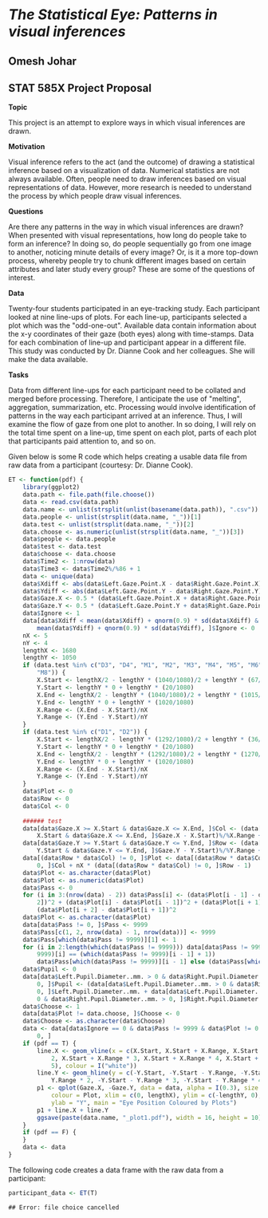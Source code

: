 *The Statistical Eye: Patterns in visual inferences*
========================================================
Omesh Johar
--------------------------------------------------------
STAT 585X Project Proposal
--------------------------------------------------------

**Topic**

This project is an attempt to explore ways in which visual inferences are drawn.

**Motivation**

Visual inference refers to the act (and the outcome) of drawing a statistical inference based on a visualization of data. Numerical statistics are not always available. Often, people need to draw inferences based on visual representations of data. However, more research is needed to understand the process by which people draw visual inferences.

**Questions**

Are there any patterns in the way in which visual inferences are drawn? When presented with visual representations, how long do people take to form an inference? In doing so, do people sequentially go from one image to another, noticing minute details of every image? Or, is it a more top-down process, whereby people try to chunk different images based on certain attributes and later study every group? These are some of the questions of interest.

**Data**

Twenty-four students participated in an eye-tracking study. Each participant looked at nine line-ups of plots. For each line-up, participants selected a plot which was the "odd-one-out". Available data contain information about the x-y coordinates of their gaze (both eyes) along with time-stamps. Data for each combination of line-up and participant appear in a different file. This study was conducted by Dr. Dianne Cook and her colleagues. She will make the data available.  

**Tasks**

Data from different line-ups for each participant need to be collated and merged before processing. Therefore, I anticipate the use of "melting", aggregation, summarization, etc. Processing would involve identification of patterns in the way each participant arrived at an inference. Thus, I will examine the flow of gaze from one plot to another. In so doing, I will rely on the total time spent on a line-up, time spent on each plot, parts of each plot that participants paid attention to, and so on. 

Given below is some R code which helps creating a usable data file from raw data from a participant (courtesy: Dr. Dianne Cook). 


```r
ET <- function(pdf) {
    library(ggplot2)
    data.path <- file.path(file.choose())
    data <- read.csv(data.path)
    data.name <- unlist(strsplit(unlist(basename(data.path)), ".csv"))
    data.people <- unlist(strsplit(data.name, "_"))[1]
    data.test <- unlist(strsplit(data.name, "_"))[2]
    data.choose <- as.numeric(unlist(strsplit(data.name, "_"))[3])
    data$people <- data.people
    data$test <- data.test
    data$choose <- data.choose
    data$Time2 <- 1:nrow(data)
    data$Time3 <- data$Time2%/%86 + 1
    data <- unique(data)
    data$Xdiff <- abs(data$Left.Gaze.Point.X - data$Right.Gaze.Point.X)
    data$Ydiff <- abs(data$Left.Gaze.Point.Y - data$Right.Gaze.Point.Y)
    data$Gaze.X <- 0.5 * (data$Left.Gaze.Point.X + data$Right.Gaze.Point.X)
    data$Gaze.Y <- 0.5 * (data$Left.Gaze.Point.Y + data$Right.Gaze.Point.Y)
    data$Ignore <- 1
    data[data$Xdiff < mean(data$Xdiff) + qnorm(0.9) * sd(data$Xdiff) & data$Ydiff < 
        mean(data$Ydiff) + qnorm(0.9) * sd(data$Ydiff), ]$Ignore <- 0
    nX <- 5
    nY <- 4
    lengthX <- 1680
    lengthY <- 1050
    if (data.test %in% c("D3", "D4", "M1", "M2", "M3", "M4", "M5", "M6", "M7", 
        "M8")) {
        X.Start <- lengthX/2 - lengthY * (1040/1080)/2 + lengthY * (67/1080)
        Y.Start <- lengthY * 0 + lengthY * (20/1080)
        X.End <- lengthX/2 - lengthY * (1040/1080)/2 + lengthY * (1015/1080)
        Y.End <- lengthY * 0 + lengthY * (1020/1080)
        X.Range <- (X.End - X.Start)/nX
        Y.Range <- (Y.End - Y.Start)/nY
    }
    if (data.test %in% c("D1", "D2")) {
        X.Start <- lengthX/2 - lengthY * (1292/1080)/2 + lengthY * (36/1080)
        Y.Start <- lengthY * 0 + lengthY * (20/1080)
        X.End <- lengthX/2 - lengthY * (1292/1080)/2 + lengthY * (1270/1080)
        Y.End <- lengthY * 0 + lengthY * (1020/1080)
        X.Range <- (X.End - X.Start)/nX
        Y.Range <- (Y.End - Y.Start)/nY
    }
    data$Plot <- 0
    data$Row <- 0
    data$Col <- 0
    
    ###### test
    data[data$Gaze.X >= X.Start & data$Gaze.X <= X.End, ]$Col <- (data[data$Gaze.X >= 
        X.Start & data$Gaze.X <= X.End, ]$Gaze.X - X.Start)%/%X.Range + 1
    data[data$Gaze.Y >= Y.Start & data$Gaze.Y <= Y.End, ]$Row <- (data[data$Gaze.Y >= 
        Y.Start & data$Gaze.Y <= Y.End, ]$Gaze.Y - Y.Start)%/%Y.Range + 1
    data[(data$Row * data$Col) != 0, ]$Plot <- data[(data$Row * data$Col) != 
        0, ]$Col + nX * (data[(data$Row * data$Col) != 0, ]$Row - 1)
    data$Plot <- as.character(data$Plot)
    data$Plot <- as.numeric(data$Plot)
    data$Pass <- 0
    for (i in 3:(nrow(data) - 2)) data$Pass[i] <- (data$Plot[i - 1] - data$Plot[i - 
        2])^2 + (data$Plot[i] - data$Plot[i - 1])^2 + (data$Plot[i + 1] - data$Plot[i])^2 + 
        (data$Plot[i + 2] - data$Plot[i + 1])^2
    data$Plot <- as.character(data$Plot)
    data[data$Pass != 0, ]$Pass <- 9999
    data$Pass[c(1, 2, nrow(data) - 1, nrow(data))] <- 9999
    data$Pass[which(data$Pass != 9999)][1] <- 1
    for (i in 2:length(which(data$Pass != 9999))) data[data$Pass != 9999, ]$Pass[i] <- if (which(data$Pass != 
        9999)[i] == (which(data$Pass != 9999)[i - 1] + 1)) 
        data$Pass[which(data$Pass != 9999)][i - 1] else (data$Pass[which(data$Pass != 9999)][i - 1] + 1)
    data$Pupil <- 0
    data[data$Left.Pupil.Diameter..mm. > 0 & data$Right.Pupil.Diameter..mm. > 
        0, ]$Pupil <- (data[data$Left.Pupil.Diameter..mm. > 0 & data$Right.Pupil.Diameter..mm. > 
        0, ]$Left.Pupil.Diameter..mm. + data[data$Left.Pupil.Diameter..mm. > 
        0 & data$Right.Pupil.Diameter..mm. > 0, ]$Right.Pupil.Diameter..mm.)/2
    data$Choose <- 1
    data[data$Plot != data.choose, ]$Choose <- 0
    data$Choose <- as.character(data$Choose)
    data <- data[data$Ignore == 0 & data$Pass != 9999 & data$Plot != 0 & data$Pupil > 
        0, ]
    if (pdf == T) {
        line.X <- geom_vline(x = c(X.Start, X.Start + X.Range, X.Start + X.Range * 
            2, X.Start + X.Range * 3, X.Start + X.Range * 4, X.Start + X.Range * 
            5), colour = I("white"))
        line.Y <- geom_hline(y = c(-Y.Start, -Y.Start - Y.Range, -Y.Start - 
            Y.Range * 2, -Y.Start - Y.Range * 3, -Y.Start - Y.Range * 4), colour = I("white"))
        p1 <- qplot(Gaze.X, -Gaze.Y, data = data, alpha = I(0.3), size = Pupil/4, 
            colour = Plot, xlim = c(0, lengthX), ylim = c(-lengthY, 0), xlab = "X", 
            ylab = "Y", main = "Eye Position Coloured by Plots")
        p1 + line.X + line.Y
        ggsave(paste(data.name, "_plot1.pdf"), width = 16, height = 10)
    }
    if (pdf == F) {
    }
    data <- data
}
```


The following code creates a data frame with the raw data from a participant:


```r
participant_data <- ET(T)
```

```
## Error: file choice cancelled
```


